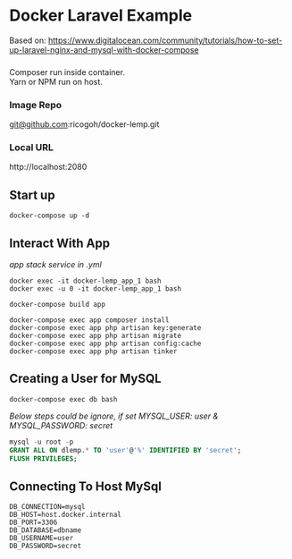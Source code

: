 # Docker Laravel Example

Based on: https://www.digitalocean.com/community/tutorials/how-to-set-up-laravel-nginx-and-mysql-with-docker-compose

###
Composer run inside container.  
Yarn or NPM run on host.

### Image Repo
git@github.com:ricogoh/docker-lemp.git

### Local URL
http://localhost:2080

## Start up
```docker
docker-compose up -d
```

## Interact With App
*app stack service in .yml* 
```
docker exec -it docker-lemp_app_1 bash
docker exec -u 0 -it docker-lemp_app_1 bash

docker-compose build app

docker-compose exec app composer install 
docker-compose exec app php artisan key:generate 
docker-compose exec app php artisan migrate 
docker-compose exec app php artisan config:cache 
docker-compose exec app php artisan tinker 
```
## Creating a User for MySQL
```
docker-compose exec db bash
```

*Below steps could be ignore, if set MYSQL_USER: user & MYSQL_PASSWORD: secret*
```sql
mysql -u root -p
GRANT ALL ON dlemp.* TO 'user'@'%' IDENTIFIED BY 'secret';
FLUSH PRIVILEGES;
```

## Connecting To Host MySql
```
DB_CONNECTION=mysql
DB_HOST=host.docker.internal
DB_PORT=3306
DB_DATABASE=dbname
DB_USERNAME=user
DB_PASSWORD=secret
```
